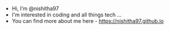 -  Hi, I’m @nishitha97
-  I'm interested in coding and all things tech ...
-  You can find more about me here - https://nishitha97.github.io

<!---
nishitha97/nishitha97 is a ✨ special ✨ repository because its `README.md` (this file) appears on your GitHub profile.
You can click the Preview link to take a look at your changes.
--->

